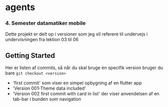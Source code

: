 # agents

### 4. Semester datamatiker mobile
Dette projekt er delt op i versioner som jeg vil referere til undervejs i undervisningen fra lektion 03 til 06

## Getting Started
Her er listen af commits, så når du skal bruge en specifik version bruger du bare `git checkout <version>`

- 'first commit' som viser en simpel opbygning af en flutter app
- 'Version 001-Theme data included' 
- 'Version 002 first commit with card in list' der viser anvendelsen af en tab-bar i bunden som navigation
